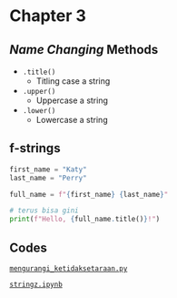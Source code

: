 # Chapter 3

## _Name Changing_ Methods

- `.title()`
  - Titling case a string
- `.upper()`
  - Uppercase a string
- `.lower()`
  - Lowercase a string

## f-strings

```python
first_name = "Katy"
last_name = "Perry"

full_name = f"{first_name} {last_name}"

# terus bisa gini
print(f"Hello, {full_name.title()}!")
```

## Codes

[`mengurangi_ketidaksetaraan.py`](mengurangi_ketidaksetaraan.py)

[`stringz.ipynb`](stringz.ipynb)
